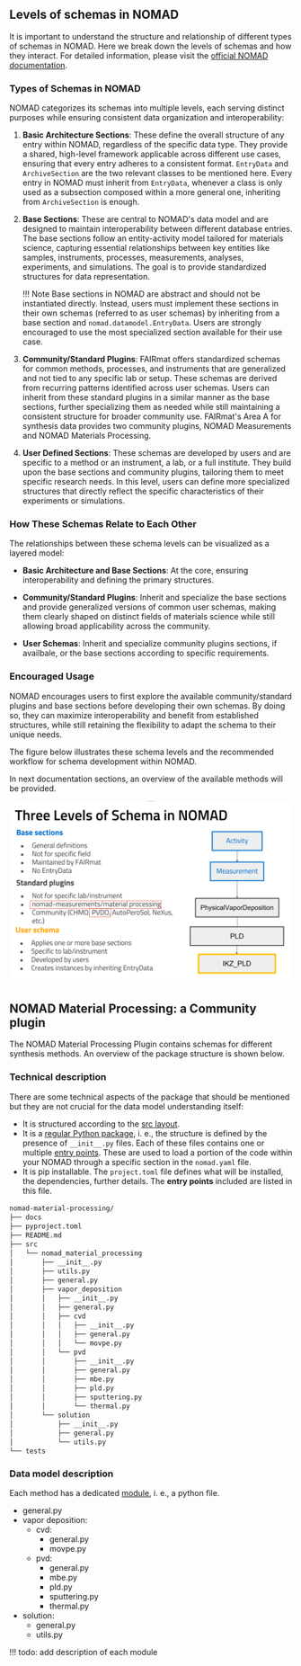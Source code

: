 ## Levels of schemas in NOMAD

It is important to understand the structure and relationship of different types of schemas in NOMAD. Here we break down the levels of schemas and how they interact. For detailed information, please visit the [official NOMAD documentation](https://nomad-lab.eu/prod/v1/staging/docs/explanation/data.html#schema).

### Types of Schemas in NOMAD

NOMAD categorizes its schemas into multiple levels, each serving distinct purposes while ensuring consistent data organization and interoperability:

1. **Basic Architecture Sections**: These define the overall structure of any entry within NOMAD, regardless of the specific data type. They provide a shared, high-level framework applicable across different use cases, ensuring that every entry adheres to a consistent format. `EntryData` and `ArchiveSection` are the two relevant classes to be mentioned here.
Every entry in NOMAD must inherit from `EntryData`, whenever a class is only used as a subsection composed within a more general one, inheriting from `ArchiveSection` is enough.

2. **Base Sections**: These are central to NOMAD's data model and are designed to maintain interoperability between different database entries. The base sections follow an entity-activity model tailored for materials science, capturing essential relationships between key entities like samples, instruments, processes, measurements, analyses, experiments, and simulations. The goal is to provide standardized structures for data representation.


	!!! Note
        Base sections in NOMAD are abstract and should not be instantiated directly. Instead, users must implement these sections in their own schemas (referred to as user schemas) by inheriting from a base section and `nomad.datamodel.EntryData`. Users are strongly encouraged to use the most specialized section available for their use case.


3. **Community/Standard Plugins**: FAIRmat offers standardized schemas for common methods, processes, and instruments that are generalized and not tied to any specific lab or setup. These schemas are derived from recurring patterns identified across user schemas. Users can inherit from these standard plugins in a similar manner as the base sections, further specializing them as needed while still maintaining a consistent structure for broader community use.
FAIRmat's Area A for synthesis data provides two community plugins, NOMAD Measurements and NOMAD Materials Processing.

4. **User Defined Sections**: These schemas are developed by users and are specific to a method or an instrument, a lab, or a full institute. They build upon the base sections and community plugins, tailoring them to meet specific research needs. In this level, users can define more specialized structures that directly reflect the specific characteristics of their experiments or simulations.

### How These Schemas Relate to Each Other

The relationships between these schema levels can be visualized as a layered model:

- **Basic Architecture and Base Sections**: At the core, ensuring interoperability and defining the primary structures.

- **Community/Standard Plugins**: Inherit and specialize the base sections and provide generalized versions of common user schemas, making them clearly shaped on distinct fields of materials science while still allowing broad applicability across the community.

- **User Schemas**: Inherit and specialize community plugins sections, if availbale, or the base sections according to specific requirements.

### Encouraged Usage

NOMAD encourages users to first explore the available community/standard plugins and base sections before developing their own schemas. By doing so, they can maximize interoperability and benefit from established structures, while still retaining the flexibility to adapt the schema to their unique needs.

The figure below illustrates these schema levels and the recommended workflow for schema development within NOMAD.

In next documentation sections, an overview of the available methods will be provided.

![Levels of schema](../assets/levelsschema.png)


## NOMAD Material Processing: a Community plugin

The NOMAD Material Processing Plugin contains schemas for different synthesis methods.
An overview of the package structure is shown below.

### Technical description

There are some technical aspects of the package that should be mentioned but they are not crucial for the data model understanding itself:

- It is structured according to the [src layout](https://packaging.python.org/en/latest/discussions/src-layout-vs-flat-layout/).
- It is a [regular Python package](https://docs.python.org/3/reference/import.html#regular-packages), i. e., the structure is defined by the presence of `__init__.py` files. Each of these files contains one or multiple [entry points](https://nomad-lab.eu/prod/v1/staging/docs/howto/plugins/plugins.html#plugin-entry-points). These are used to load a portion of the code within your NOMAD through a specific section in the `nomad.yaml` file.
- It is pip installable. The `project.toml` file defines what will be installed, the dependencies, further details. The **entry points** included are listed in this file.

```text
nomad-material-processing/
├── docs
├── pyproject.toml
├── README.md
├── src
│   └── nomad_material_processing
│       ├── __init__.py
│       ├── utils.py
│       ├── general.py
│       ├── vapor_deposition
│       │   ├── __init__.py
│       │   ├── general.py
│       │   ├── cvd
│       │   │   ├── __init__.py
│       │   │   ├── general.py
│       │   │   └── movpe.py
│       │   └── pvd
│       │       ├── __init__.py
│       │       ├── general.py
│       │       ├── mbe.py
│       │       ├── pld.py
│       │       ├── sputtering.py
│       │       └── thermal.py
│       └── solution
│           ├── __init__.py
│           ├── general.py
│           └── utils.py
└── tests
```

### Data model description

Each method has a dedicated [module](https://docs.python.org/3/tutorial/modules.html), i. e., a python file.

- general.py
- vapor deposition:
  - cvd:
    - general.py
    - movpe.py
  - pvd:
    - general.py
    - mbe.py
    - pld.py
    - sputtering.py
    - thermal.py
- solution:
  - general.py
  - utils.py


!!! todo: add description of each module